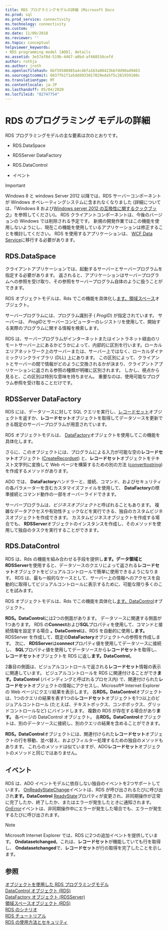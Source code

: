 ```yaml
---
title: RDS プログラミングモデルの詳細 |Microsoft Docs
ms.prod: sql
ms.prod_service: connectivity
ms.technology: connectivity
ms.custom: ''
ms.date: 11/09/2018
ms.reviewer: ''
ms.topic: conceptual
helpviewer_keywords:
- RDS programming model [ADO], details
ms.assetid: 3e57af8d-519b-4467-a0bd-af468534cefd
author: rothja
ms.author: jroth
ms.openlocfilehash: 6bf59580985a4c46fa163a00423bb7dd90ad9463
ms.sourcegitcommit: 6037fb1f1a5ddd933017029eda5f5c281939100c
ms.translationtype: MT
ms.contentlocale: ja-JP
ms.lasthandoff: 05/04/2020
ms.locfileid: "82747754"
---
```

# <a name="rds-programming-model-in-detail"></a>RDS のプログラミング モデルの詳細
RDS プログラミングモデルの主な要素は次のとおりです。  
  
-   RDS.DataSpace  
  
-   RDSServer DataFactory  
  
-   RDS.DataControl  
  
-   イベント  
  
> [!IMPORTANT]
>  Windows 8 と windows Server 2012 以降では、RDS サーバーコンポーネントが Windows オペレーティングシステムに含まれなくなりました (詳細については、「Windows 8 および[Windows server 2012 の互換性に関するクックブック](https://www.microsoft.com/download/details.aspx?id=27416)」を参照してください)。 RDS クライアントコンポーネントは、今後のバージョンの Windows では削除される予定です。 新規の開発作業ではこの機能を使用しないようにし、現在この機能を使用しているアプリケーションは修正することを検討してください。 RDS を使用するアプリケーションは、 [WCF Data Service](https://go.microsoft.com/fwlink/?LinkId=199565)に移行する必要があります。  
  
## <a name="rdsdataspace"></a>RDS.DataSpace  
 クライアントアプリケーションでは、起動するサーバーとサーバープログラムを指定する必要があります。 返されると、アプリケーションはサーバープログラムへの参照を受け取り、その参照をサーバープログラム自体のように扱うことができます。  
  
 RDS オブジェクトモデルは、Rds でこの機能を具体化し[ます。領域スペース](../../../ado/reference/rds-api/dataspace-object-rds.md)オブジェクト。  
  
 サーバープログラムには、プログラム識別子 ( *ProgID*) が指定されています。 サーバーは、 *ProgID*とサーバーコンピューターのレジストリを使用して、開始する実際のプログラムに関する情報を検索します。  
  
 RDS は、サーバープログラムがインターネットまたはイントラネット経由のリモートサーバー上にあるかどうかによって、内部的に区別を行います。ローカルエリアネットワーク上のサーバーまたは、サーバー上ではなく、ローカルダイナミックリンクライブラリ (DLL) 上にあります。 この区別によって、クライアントとサーバーの間で情報がどのように交換されるかが決まり、クライアントアプリケーションに返される参照の種類が明確に区別されます。 しかし、視点から見ると、この区別は特別な意味を持ちません。 重要なのは、使用可能なプログラム参照を受け取ることだけです。  
  
## <a name="rdsserverdatafactory"></a>RDSServer DataFactory  
 RDS には、データソースに対して SQL クエリを実行し、[レコードセット](../../../ado/reference/ado-api/recordset-object-ado.md)オブジェクトを返すか、**レコードセット**オブジェクトを取得してデータソースを更新できる既定のサーバープログラムが用意されています。  
  
 RDS オブジェクトモデルは、 [DataFactory](../../../ado/reference/rds-api/datafactory-object-rdsserver.md)オブジェクトを使用してこの機能を具体化します。  
  
 さらに、このオブジェクトには、プログラムによる入力が可能な空の**レコードセット**オブジェクト ([CreateRecordset](../../../ado/reference/rds-api/createrecordset-method-rds.md)) と、**レコードセット**オブジェクトをテキスト文字列に変換して Web ページを構築するための別の方法 ([converttostring](../../../ado/reference/rds-api/converttostring-method-rds.md)) を作成するメソッドがあります。  
  
 ADO では、 **DataFactory**ハンドラーと、接続、コマンド、およびセキュリティの各パラメーターを含むカスタマイズファイルを使用して、 **DataFactory**の標準接続とコマンド動作の一部をオーバーライドできます。  
  
 サーバープログラムは、*ビジネスオブジェクト*と呼ばれることもあります。 複雑なデータアクセスや有効性チェックなどを実行できる、独自のカスタムビジネスオブジェクトを作成できます。 カスタムビジネスオブジェクトを作成する場合でも、 **RDSServer**オブジェクトのインスタンスを作成し、そのメソッドを使用して独自のタスクを実行することができます。  
  
## <a name="rdsdatacontrol"></a>RDS.DataControl  
 RDS は、Rds の機能を組み合わせる手段を提供し**ます。データ領域と** **RDSServer**を使用すると、データソースのクエリによって返される**レコードセット**オブジェクトをビジュアルコントロールで簡単に使用できるようになります。 RDS は、最も一般的なケースとして、サーバー上の情報へのアクセスを自動的に取得してビジュアルコントロールに表示するために、可能な限り多くのことを試みます。  
  
 RDS オブジェクトモデルは、Rds でこの機能を具体化し[ます。DataControl](../../../ado/reference/rds-api/datacontrol-object-rds.md)オブジェクト。  
  
 **RDS。DataControl**には2つの側面があります。 データソースに関連する側面が1つあります。 RDS の**Connect**および**SQL**プロパティを使用して、コマンドと接続情報を設定する場合 **。DataControl**は、RDS を自動的に使用し**ます。** RDSServer を作成して、既定の**DataFactory**オブジェクトへの参照を作成します。 次に、 **RDSServer**は**connect**プロパティ値を使用してデータソースに接続し、 **SQL**プロパティ値を使用してデータソースから**レコードセット**を取得し、**レコードセット**オブジェクトを RDS に返し**ます。DataControl**。  
  
 2番目の側面は、ビジュアルコントロールで返される**レコードセット**情報の表示に関連しています。 ビジュアルコントロールを RDS に関連付けることができ**ます。DataControl** (バインディングと呼ばれるプロセス内) で、関連付けられた**レコードセット**オブジェクトの情報にアクセスし、Microsoft® Internet Explorer の Web ページにクエリ結果を表示します。 各**RDS。DataControl**オブジェクトは、1つのクエリの結果を表す1つの**レコードセット**オブジェクトを1つ以上のビジュアルコントロール (たとえば、テキストボックス、コンボボックス、グリッドコントロールなど) にバインドします。 複数の RDS が存在する場合があり**ます。** 各ページの DataControl オブジェクト。 各**RDS。DataControl**オブジェクトは、別のデータソースに接続し、別のクエリの結果を含めることができます。  
  
 **RDS。DataControl**オブジェクトには、関連付けられた**レコードセット**オブジェクトの行を移動、並べ替え、およびフィルター処理するための独自のメソッドもあります。 これらのメソッドは似ていますが、ADO**レコードセット**オブジェクトのメソッドと同じではありません。  
  
## <a name="events"></a>イベント  
 RDS は、ADO イベントモデルに依存しない独自のイベントを2つサポートしています。 [OnReadyStateChange](../../../ado/reference/rds-api/onreadystatechange-event-rds.md)イベントは、RDS が呼び出されるたびに呼び出され**ます。DataControl** [ReadyState](../../../ado/reference/rds-api/readystate-property-rds.md)プロパティが変更され、非同期操作が正常に完了したか、終了したか、またはエラーが発生したときに通知されます。 [OnError](../../../ado/reference/rds-api/onerror-event-rds.md)イベントは、非同期操作中にエラーが発生した場合でも、エラーが発生するたびに呼び出されます。  
  
> [!NOTE]
>  Microsoft Internet Explorer では、RDS に2つの追加イベントを提供しています。 **Ondatasetchanged**。これは、**レコードセット**が機能していても行を取得し、 **Ondatasetchanged**で、**レコードセット**が行の取得を完了したことを示します。  
  
## <a name="see-also"></a>参照  
 [オブジェクトを使用した RDS プログラミングモデル](../../../ado/guide/remote-data-service/rds-programming-model-with-objects.md)   
 [DataControl オブジェクト (RDS)](../../../ado/reference/rds-api/datacontrol-object-rds.md)   
 [DataFactory オブジェクト (RDSServer)](../../../ado/reference/rds-api/datafactory-object-rdsserver.md)   
 [領域スペースオブジェクト (RDS)](../../../ado/reference/rds-api/dataspace-object-rds.md)   
 [RDS のシナリオ](../../../ado/guide/remote-data-service/rds-scenario.md)   
 [RDS チュートリアル](../../../ado/guide/remote-data-service/rds-tutorial.md)   
 [RDS の使用方法とセキュリティ](../../../ado/guide/remote-data-service/rds-usage-and-security.md)




